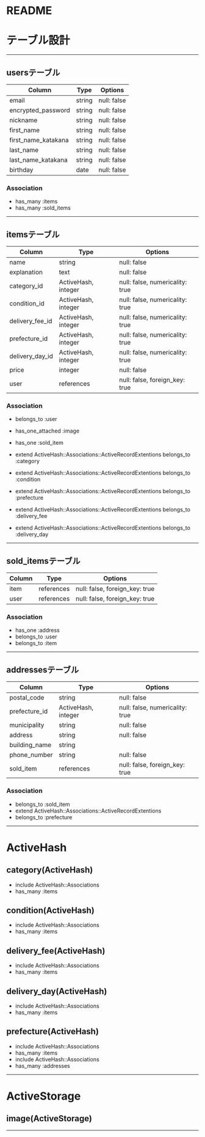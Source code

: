 # README

# テーブル設計
***
## usersテーブル
 
| Column              | Type    | Options     |
| ------------------- | ------- | ----------- |
| email               | string  | null: false |
| encrypted_password  | string  | null: false |
| nickname            | string  | null: false |
| first_name          | string  | null: false |
| first_name_katakana | string  | null: false |
| last_name           | string  | null: false |
| last_name_katakana  | string  | null: false |
| birthday            | date    | null: false |

### Association

- has_many :items
- has_many :sold_items
***
## itemsテーブル

| Column             | Type                | Options                         |
| ------------------ | ------------------- | ------------------------------- |
| name               | string              | null: false                     |
| explanation        | text                | null: false                     |
| category_id        | ActiveHash, integer | null: false, numericality: true |
| condition_id       | ActiveHash, integer | null: false, numericality: true |
| delivery_fee_id    | ActiveHash, integer | null: false, numericality: true |
| prefecture_id      | ActiveHash, integer | null: false, numericality: true |
| delivery_day_id    | ActiveHash, integer | null: false, numericality: true |
| price              | integer             | null: false                     |
| user               | references          | null: false, foreign_key: true  |

### Association

- belongs_to       :user
- has_one_attached :image
- has_one          :sold_item

- extend ActiveHash::Associations::ActiveRecordExtentions
  belongs_to :category
- extend ActiveHash::Associations::ActiveRecordExtentions
  belongs_to :condition 
- extend ActiveHash::Associations::ActiveRecordExtentions
  belongs_to :prefecture
- extend ActiveHash::Associations::ActiveRecordExtentions
  belongs_to :delivery_fee 
- extend ActiveHash::Associations::ActiveRecordExtentions
  belongs_to :delivery_day
***
## sold_itemsテーブル

| Column          | Type                | Options                         |
| --------------- | ------------------- | ------------------------------- |
| item            | references          | null: false, foreign_key: true  |
| user            | references          | null: false, foreign_key: true  |

### Association

- has_one :address
- belongs_to :user
- belongs_to :item
***
## addressesテーブル
| Column        | Type                | Options                         |
| ------------- | ------------------- | ------------------------------- |
| postal_code   | string              | null: false                     |
| prefecture_id | ActiveHash, integer | null: false, numericality: true |
| municipality  | string              | null: false                     |
| address       | string              | null: false                     |
| building_name | string              |                                 |
| phone_number  | string              | null: false                     |
| sold_item     | references          | null: false, foreign_key: true  |

### Association

- belongs_to :sold_item
- extend ActiveHash::Associations::ActiveRecordExtentions
- belongs_to :prefecture
***
# ActiveHash

## category(ActiveHash)
- include ActiveHash::Associations
- has_many :items
## condition(ActiveHash)
- include ActiveHash::Associations
- has_many :items
## delivery_fee(ActiveHash)
- include ActiveHash::Associations
- has_many :items
## delivery_day(ActiveHash)
- include ActiveHash::Associations
- has_many :items
## prefecture(ActiveHash)
- include ActiveHash::Associations
- has_many :items
- include ActiveHash::Associations
- has_many :addresses
***
# ActiveStorage

## image(ActiveStorage)
***